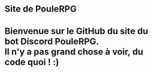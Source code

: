 <h1>Site de PouleRPG<h1/>


Bienvenue sur le GitHub du site du bot Discord PouleRPG.<br />
Il n'y a pas grand chose à voir, du code quoi ! :)